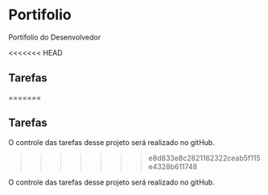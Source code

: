 # Portifolio
Portifolio do Desenvolvedor

<<<<<<< HEAD
## Tarefas 
=======
## Tarefas

O controle  das tarefas desse projeto será realizado  no gitHub.
>>>>>>> e8d833e8c2821162322ceab5f115e4328b611748

O controle  das tarefas desse projeto será realizado  no gitHub.
